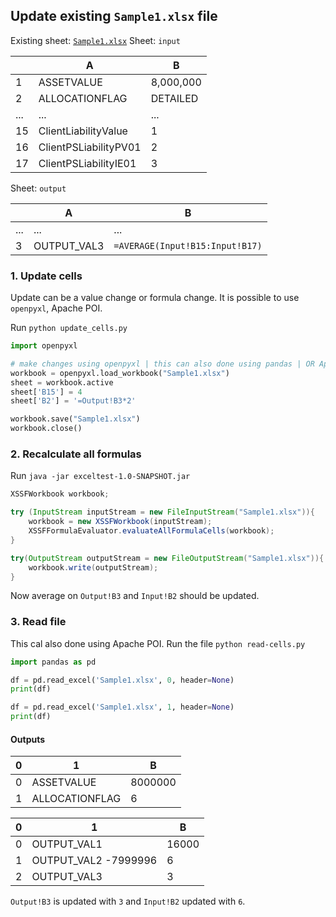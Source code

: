 ## Update existing `Sample1.xlsx` file

Existing sheet: [`Sample1.xlsx`](Sample1.xlsx)
Sheet: `input`

|     | A                     | B         |
|-----|-----------------------|-----------|
| 1   | ASSETVALUE            | 8,000,000 |
| 2   | ALLOCATIONFLAG        | DETAILED  |
| ... | ...                   | ...       |
| 15  | ClientLiabilityValue  | 1         |
| 16  | ClientPSLiabilityPV01 | 2         |
| 17  | ClientPSLiabilityIE01 | 3         |

Sheet: `output`

|     | A           | B                               |
|-----|-------------|---------------------------------|
| ... | ...         | ...                             |
| 3   | OUTPUT_VAL3 | `=AVERAGE(Input!B15:Input!B17)` |

### 1. Update cells

Update can be a value change or formula change. It is possible to use `openpyxl`, Apache POI.

Run `python update_cells.py`

```py
import openpyxl

# make changes using openpyxl | this can also done using pandas | OR Apache POI <- JAVA
workbook = openpyxl.load_workbook("Sample1.xlsx")
sheet = workbook.active
sheet['B15'] = 4
sheet['B2'] = '=Output!B3*2'

workbook.save("Sample1.xlsx")
workbook.close()
```

### 2. Recalculate all formulas

Run `java -jar exceltest-1.0-SNAPSHOT.jar`

```java
XSSFWorkbook workbook;

try (InputStream inputStream = new FileInputStream("Sample1.xlsx")){
    workbook = new XSSFWorkbook(inputStream);
    XSSFFormulaEvaluator.evaluateAllFormulaCells(workbook);
}

try(OutputStream outputStream = new FileOutputStream("Sample1.xlsx")){
    workbook.write(outputStream);
}
```

Now average on `Output!B3` and `Input!B2` should be updated.

### 3. Read file

This cal also done using Apache POI.
Run the file `python read-cells.py`

```py
import pandas as pd

df = pd.read_excel('Sample1.xlsx', 0, header=None)
print(df)

df = pd.read_excel('Sample1.xlsx', 1, header=None)
print(df)
```

#### Outputs

| 0 | 1              | B       |
|---|----------------|---------|
| 0 | ASSETVALUE     | 8000000 |
| 1 | ALLOCATIONFLAG | 6       |

| 0 | 1                    | B     |
|---|----------------------|-------|
| 0 | OUTPUT_VAL1          | 16000 |
| 1 | OUTPUT_VAL2 -7999996 | 6     |
| 2 | OUTPUT_VAL3          | 3     |

`Output!B3` is updated with `3` and `Input!B2` updated with `6`.
